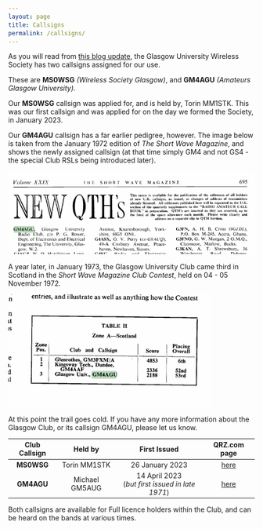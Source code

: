 ```yaml
---
layout: page
title: Callsigns
permalink: /callsigns/
---
```


As you will read from [this blog update](https://www.mm0wsg.radio/jekyll/update/2023/04/17/GM4AGU.html), the Glasgow University Wireless Society has two callsigns assigned for our use.

These are **MS0WSG** *(Wireless Society Glasgow)*, and **GM4AGU** *(Amateurs Glasgow University)*.

Our **MS0WSG** callsign was applied for, and is held by, Torin MM1STK. This was our first callsign and was applied for on the day we formed the Society, in January 2023.

Our **GM4AGU** callsign has a far earlier pedigree, however. The image below is taken from the January 1972 edition of *The Short Wave Magazine*, and shows the newly assigned callsign (at that time simply GM4 and not GS4 - the special Club RSLs being introduced later).

![SWM Listing Janary 1972](images/CallsignSWMag1972.png)

A year later, in January 1973, the Glasgow University Club came third in Scotland in the *Short Wave Magazine Club Contest*, held on 04 - 05 November 1972. 

![SWM CC 1972](images/SWMCC.png)

At this point the trail goes cold. If you have any more information about the Glasgow Club, or its callsign GM4AGU, please let us know.

| Club Callsign | Held by | First Issued | QRZ.com page |
| :---: | :---: | :---: | :---: |
| **MS0WSG** | Torin MM1STK | 26 January 2023 | [here](https://www.qrz.com/db/ms0wsg) |
| **GM4AGU** | Michael GM5AUG | 14 April 2023 <br> (*but first issued in late 1971*) | [here](https://www.qrz.com/db/gs4agu) |

Both callsigns are available for Full licence holders within the Club, and can be heard on the bands at various times.
